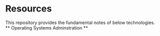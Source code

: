 # Resources
This repository provides the fundamental notes of below technologies.  
** Operating Systems Adminstration **


